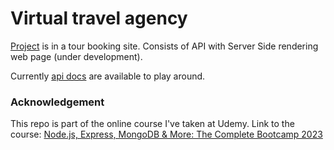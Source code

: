 # Virtual travel agency

[Project](/4-naturous/) is in a tour booking site. Consists of API with Server Side rendering web page (under development).

Currently [api docs](https://documenter.getpostman.com/view/19887252/2s935vn19F) are available to play around.

### Acknowledgement

This repo is part of the online course I've taken at Udemy. Link to the course: [Node.js, Express, MongoDB & More: The Complete Bootcamp 2023](https://www.udemy.com/course/nodejs-express-mongodb-bootcamp/)
